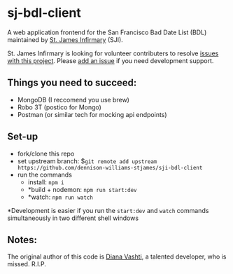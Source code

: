 # sj-bdl-client

A web application frontend for the San Francisco Bad Date List (BDL) maintained by [St. James Infirmary](https://stjamesinfirmary.org) (SJI).

St. James Infirmary is looking for volunteer contributers to resolve [issues with this project](https://github.com/dennison-williams-stjames/sji-bdl-client/issues).  Please [add an issue](https://github.com/dennison-williams-stjames/sji-bdl-client/issues/new) if you need development support.

## Things you need to succeed:
- MongoDB (I reccomend you use brew)
- Robo 3T (postico for Mongo)
- Postman (or similar tech for mocking api endpoints)

## Set-up
- fork/clone this repo
- set upstream branch: $`git remote add upstream https://github.com/dennison-williams-stjames/sji-bdl-client`
- run the commands
  - install:          `npm i`
  - *build + nodemon:  `npm run start:dev`
  - *watch:            `npm run watch`

*Development is easier if you run the `start:dev` and `watch` commands simultaneously
in two different shell windows

## Notes:
The original author of this code is [Diana Vashti](https://github.com/DianaVashti/), a talented developer, who is missed.  R.I.P.

